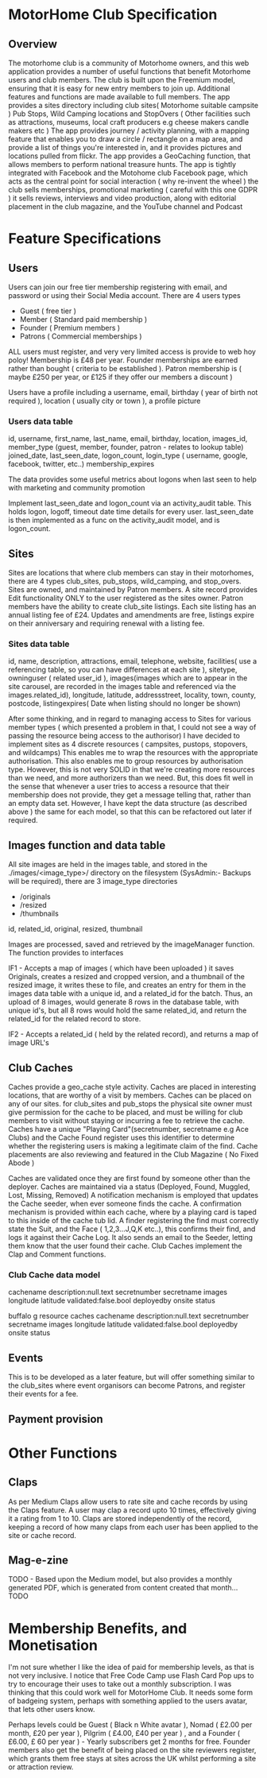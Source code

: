 
# MotorHome Club Specification

## Overview

The motorhome club is a community of Motorhome owners, and this web application provides a number of useful functions that benefit Motorhome users and club members. The club is built upon the Freemium model, ensuring that it is easy for new entry members to join up. Additional features and functions are made available to full members.
The app provides a sites directory including club sites( Motorhome suitable campsite ) Pub Stops, Wild Camping locations and StopOvers ( Other facilities such as attractions, museums, local craft producers e.g cheese makers candle makers etc )
The app provides journey / activity planning, with a mapping feature that enables you to draw a circle / rectangle on a map area, and provide a list of things you're interested in, and it provides pictures and locations pulled from flickr.
The app provides a GeoCaching function, that allows members to perform national treasure hunts. 
The app is tightly integrated with Facebook and the Motohome club Facebook page, which acts as the central point for social interaction ( why re-invent the wheel )
the club sells memberships, promotional marketing ( careful with this one GDPR ) it sells reviews, interviews and video production, along with editorial placement in the club magazine, and the YouTube channel and Podcast

# Feature Specifications

## Users

Users can join our free tier membership registering with email, and password or using their Social Media account. There are 4 users types

 * Guest ( free tier )
 * Member ( Standard paid membership )
 * Founder ( Premium members )
 * Patrons ( Commercial memberships )
 
ALL users must register, and very very limited access is provide to web hoy poloy! Membership is £48 per year. Founder memberships are earned rather than bought ( criteria to be established ). Patron membership is ( maybe £250 per year, or £125 if they offer our members a discount )

Users have a profile including a username, email, birthday ( year of birth not required ), location ( usually city or town ), a profile picture

### Users data table

id, username, first_name, last_name, email, birthday, location, images_id, member_type (guest, member, founder, patron - relates to lookup table) joined_date, last_seen_date, logon_count, login_type ( username, google, facebook, twitter, etc..) membership_expires

The data provides some useful metrics about logons when last seen to help with marketing and community promotion

Implement last_seen_date and logon_count via an activity_audit table. This holds logon, logoff, timeout date time details for every user. last_seen_date is then implemented as a func on the activity_audit model, and is logon_count.

## Sites

Sites are locations that where club members can stay in their motorhomes, there are 4 types club_sites, pub_stops, wild_camping, and stop_overs. Sites are owned, and maintained by Patron members. A site record provides Edit functionality ONLY to the user registered as the sites owner. Patron members have the ability to create club_site listings. Each site listing has an annual listing fee of £24. Updates and amendments are free, listings expire on their anniversary and requiring renewal with a listing fee. 

### Sites data table

id, name, description, attractions, email, telephone, website, facilities( use a referencing table, so you can have differences at each site ), sitetype, owninguser ( related user_id ), images(images which are to appear in the site carousel, are recorded in the images table and referenced via the images.related_id), longitude, latitude, addressstreet, locality, town, county, postcode, listingexpires( Date when listing should no longer be shown) 

After some thinking, and in regard to managing access to Sites for various member types ( which presented a problem in that, I could not see a way of passing the resource being access to the authorisor)
I have decided to implement sites as 4 discrete resources ( campsites, pustops, stopovers, and wildcamps) This enables me to wrap the resources with the appropriate authorisation.
This also enables me to group resources by authorisation type. 
However, this is not very SOLID in that we're creating more resources than we need, and more authorizers than we need. But, this does fit well in the sense that whenever a user tries to access a resource
that their membership does not provide, they get a message telling that, rather than an empty data set.
However, I have kept the  data structure (as described above ) the same for each model, so that this can be refactored out later if required.
## Images function and data table

All site images are held in the images table, and stored in the ./images/<image_type>/ directory on the filesystem (SysAdmin:- Backups will be required), there are 3 image_type directories

 * /originals
 * /resized 
 * /thumbnails 
 
id, related_id, original, resized, thumbnail

Images are processed, saved and retrieved by the imageManager function. The function provides to interfaces

IF1 - Accepts a map of images ( which have been uploaded ) it saves Originals, creates a resized and cropped version, and a thumbnail of the resized image, it writes these to file, and creates an entry for them in the images data table with a unique id, and a related_id for the batch. Thus, an upload of 8 images, would generate 8 rows in the database table, with unique id's, but all 8 rows would hold the same related_id, and return the related_id for the related record to store. 

IF2 - Accepts a related_id ( held by the related record), and returns a map of image URL's

## Club Caches

Caches provide a geo_cache style activity. Caches are placed in interesting locations, that are worthy of a visit by members. Caches can be placed on any of our sites. for club_sites and pub_stops the physical site owner must give permission for the cache to be placed, and must be willing for club members to visit without staying or incurring a fee to retrieve the cache. Caches have a unique "Playing Card"(secretnumber, secretname e.g Ace Clubs) and the Cache Found register uses this identifier to determine whether the registering users is making a legitimate claim of the find.
Cache placements are also reviewing and featured in the Club Magazine ( No Fixed Abode )

Caches are validated once they are first found by someone other than the deployer. Caches are maintained via a status (Deployed, Found, Muggled, Lost, Missing, Removed)
A notification mechanism is employed that updates the Cache seeder, when ever someone finds the cache. A confirmation mechanism is provided within each cache, where by a playing card is taped to this inside of the cache tub lid. A finder registering the find must correctly state the Suit, and the Face ( 1,2,3...J,Q,K etc..), this confirms their find, and logs it against their Cache Log. It also sends an email to the Seeder, letting them know that the user found their cache. Club Caches implement the Clap and Comment functions.

### Club Cache data model

cachename description:null.text secretnumber secretname images longitude latitude validated:false.bool deployedby onsite status

buffalo g resource caches cachename description:null.text secretnumber secretname images longitude latitude validated:false.bool deployedby onsite status 

## Events 

This is to be developed as a later feature, but will offer something similar to the club_sites where event organisors can become Patrons, and register their events for a fee.

## Payment provision

# Other Functions

## Claps

As per Medium Claps allow users to rate site and cache records by using the Claps feature. A user may clap a record upto 10 times, effectively giving it a rating from 1 to 10. Claps are stored independently of the record, keeping a record of how many claps from each user has been applied to the site or cache record.

## Mag-e-zine

TODO - Based upon the Medium model, but also provides a monthly generated PDF, which is generated from content created that month... TODO

# Membership Benefits, and Monetisation

I'm not sure whether I like the idea of paid for membership levels, as that is not very inclusive. I notice that Free Code Camp use Flash Card Pop ups to try to encourage their uses to take out a monthly subscription.
I was thinking that this could work well for MotorHome Club. It needs some form of badgeing system, perhaps with something applied to the users avatar, that lets other users know.

Perhaps levels could be Guest ( Black n White avatar ), Nomad ( £2.00 per month, £20 per year ), Pilgrim ( £4.00, £40 per year ) , and a Founder ( £6.00, £ 60 per year ) - Yearly subscribers get 2 months for free.
Founder members also get the benefit of being placed on the site reviewers register, which grants them free stays at sites across the UK whilst performing a site or attraction review.